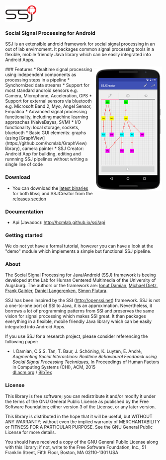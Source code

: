 ![Logo](/assets/logo_w100.png) 
### Social Signal Processing for Android

SSJ is an extensible android framework for social signal processing in an out of lab envirnoment. It packages common signal processing tools in a flexible, mobile friendly Java library which can be easily integrated into Android Apps.

<img align="right" src="/assets/screen_ssj_vsmall.png"/>
### Features
* Realtime signal processing using independent components as processing steps in a pipeline
* Synchornized data streams
* Support for most standard android sensors e.g. Camera, Microphone, Acceleration, GPS
* Support for external sensors via bluetooth e.g. Microsoft Band 2, Myo, Angel Sensor, Empatica
* Advanced signal processing functionality, including machine learning approaches (NaiveBayes, SVM)
* I/O functionality: local storage, sockets, bluetooth
* Basic GUI elements: graphs (using [GraphView](https://github.com/hcmlab/GraphView) library), camera painter
* SSJ Creator: Android App for building, editing and runnning SSJ pipelines without writing a single line of code

### Download
* You can download the [latest binaries](../../releases/latest) for both libssj and SSJCreator from the [releases section](../../releases)

### Documentation
* Api (Javadoc): http://hcmlab.github.io/ssj/api

### Getting started
We do not yet have a formal tutorial, however you can have a look at the "demo" module which implements a simple but functional SSJ pipeline.

### About
The Social Signal Processing for Java/Android (SSJ) framework is beeing developed at the Lab for Human Centered Multimedia of the University of Augsburg. The authors or the framework are: <a href="https://www.informatik.uni-augsburg.de/lehrstuehle/hcm/staff/damian/">Ionut Damian</a>, <a href="https://www.informatik.uni-augsburg.de/lehrstuehle/hcm/staff/dietz/">Michael Dietz</a>, <a href="https://www.informatik.uni-augsburg.de/lehrstuehle/hcm/staff/_students/gaibler/">Frank Gaibler</a>, <a href="https://www.informatik.uni-augsburg.de/lehrstuehle/hcm/staff/_formerstudents/langerenken/">Daniel Langerenken</a>, <a href="https://www.informatik.uni-augsburg.de/lehrstuehle/hcm/staff/flutura/">Simon Flutura</a>.

SSJ has been inspired by the SSI (http://openssi.net) framework. SSJ is not a one-to-one port of SSI to Java, it is an approximation. Nevertheless, it borrows a lot of programming patterns from SSI and preserves the same vision for signal processing which makes SSI great. It than packages everything in a flexible, mobile friendly Java library which can be easily integrated into Android Apps.

If you use SSJ for a research project, please consider referencing the following paper:
<ul>
  <li>I. Damian, C.S.S. Tan, T. Baur, J. Schöning, K. Luyten, E. André, <i>Augmenting Social Interactions: Realtime Behavioural Feedback using Social Signal Processing Techniques</i>, In Proceedings of Human Factors in Computing Systems (CHI), ACM, 2015<br/>
  <a href="http://dl.acm.org/citation.cfm?id=2702123.2702314&coll=DL&dl=ACM">dl.acm.org</a> / <a href="http://dl.acm.org/downformats.cfm?id=2702314&parent_id=2702123&expformat=bibtex">BibTex</a></li>
</ul>

### License
This library is free software; you can redistribute it and/or modify it under the terms of the GNU General Public License as published by the Free Software Foundation; either version 3 of the License, or any later version.

This library is distributed in the hope that it will be useful, but WITHOUT ANY WARRANTY; without even the implied warranty of MERCHANTABILITY or FITNESS FOR A PARTICULAR PURPOSE. See the GNU General Public License for more details.

You should have received a copy of the GNU General Public License along with this library; if not, write to the Free Software Foundation, Inc., 51 Franklin Street, Fifth Floor, Boston, MA  02110-1301  USA
